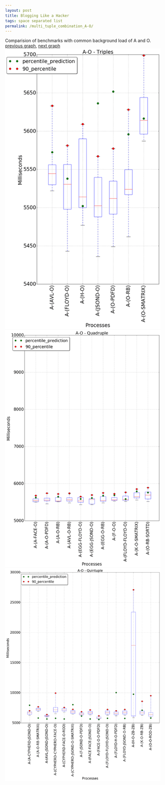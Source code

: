 ```yaml
---
layout: post
title: Blogging Like a Hacker
tags: space separated list
permalink: /multi_tuple_combination_A-O/
---
```


Comparision of benchmarks with common background load of A and O.
[previous graph](../multi_tuple_combination_A-K/), [next graph](../multi_tuple_combination_A-PDFD/)
![graph figure](./images/triple/A/A-O_box.png)![graph figure](./images/quadruple/A/A-O_box.png)![graph figure](./images/quintuple/A/A-O_box.png)